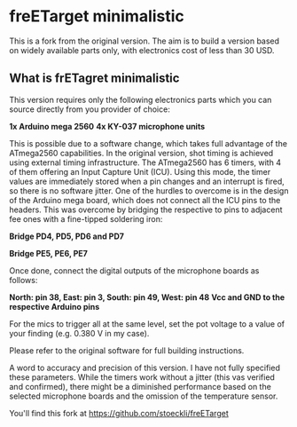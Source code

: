 # freETarget minimalistic

This is a fork from the original version. The aim is to build a version based on widely available parts only, with electronics cost of less than 30 USD.

## What is frETagret minimalistic ##

This version requires only the following electronics parts which you can source directly from you provider of choice:

**1x Arduino mega 2560**
**4x KY-037 microphone units**

This is possible due to a software change, which takes full advantage of the ATmega2560 capabilities. In the original version, shot timing is achieved using external timing infrastructure. The ATmega2560 has 6 timers, with 4 of them offering an Input Capture Unit (ICU). Using this mode, the timer values are immediately stored when a pin changes and an interrupt is fired, so there is no software jitter. One of the hurdles to overcome is in the design of the Arduino mega board, which does not connect all the ICU pins to the headers. This was overcome by bridging the respective to pins to adjacent fee ones with a fine-tipped soldering iron:

**Bridge PD4, PD5, PD6 and PD7**

**Bridge PE5, PE6, PE7**

Once done, connect the digital outputs of the microphone boards as follows:

**North: pin 38, East: pin 3, South: pin 49, West: pin 48**
**Vcc and GND to the respective Arduino pins**

For the mics to trigger all at the same level, set the pot voltage to a value of your finding (e.g. 0.380 V in my case).

Please refer to the original software for full building instructions.

A word to accuracy and precision of this version. I have not fully specified these parameters. While the timers work without a jitter (this vas verified and confirmed), there might be a diminished performance based on the selected microphone boards and the omission of the temperature sensor.

You'll find this fork at https://github.com/stoeckli/freETarget

